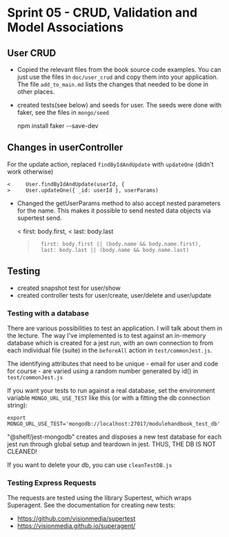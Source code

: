 # Sprint 05 - CRUD, Validation and Model Associations

## User CRUD

- Copied the relevant files from the book source code examples. 
  You can just use the files
  in `doc/user_crud` and copy them into your application. 
  The file `add_to_main.md` lists the changes 
  that needed to be done in other places.
- created tests(see below) and seeds for user. The seeds were done 
  with faker, see the files in `mongo/seed`


    npm install faker --save-dev
    
 
## Changes in userController

For the update action, replaced `findByIdAndUpdate` with `updateOne` (didn't work otherwise)

    <     User.findByIdAndUpdate(userId, {
    >     User.updateOne({ _id: userId }, userParams)

- Changed the getUserParams method to also accept nested parameters for the name. 
This makes it possible to send nested data objects via supertest send.


    <       first: body.first,
    <       last: body.last
    
    >       first: body.first || (body.name && body.name.first),
    >       last: body.last || (body.name && body.name.last)
  
## Testing

- created snapshot test for user/show
- created controller tests for user/create, user/delete and user/update

### Testing with a database

There are various possibilities to test an application. I will talk about them 
in the lecture. The way I've implemented is to test against an in-memory database
which is created for a jest run, with an own connection to from each individual file (suite)
in the `beforeAll` action in `test/commonJest.js`.

The identifying attributes that need to be unique - email for user and code for 
course - are varied using a random number generated by id() in `test/commonJest.js`

If you want your tests to run against a real database, set the environment variable
`MONGO_URL_USE_TEST` like this (or with a fitting the db connection string):

    export MONGO_URL_USE_TEST='mongodb://localhost:27017/modulehandbook_test_db'

"@shelf/jest-mongodb" creates and disposes a new test database for each
jest run through global setup and teardown in jest.
THUS, THE DB IS NOT CLEANED! 

If you want to delete your db, you can use `cleanTestDB.js`

### Testing Express Requests

The requests are tested using the library Supertest, which wraps Superagent. 
See the documentation for creating new tests:

* https://github.com/visionmedia/supertest
* https://visionmedia.github.io/superagent/

